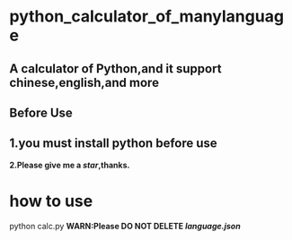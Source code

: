 # python_calculator_of_manylanguage
A calculator of Python,and it support chinese,english,and more
---------------------------------------------------------------------------------------------------------------------------------------------------------------
**Before Use**
---------------------------------------------------------------------------------------------------------------------------------------------------------------
**1.you must install python before use**
-------------------------------------------------------------------------------------------------------------------------------------------------------------------
**2.Please give me a *star*,thanks.**
# how to use
python calc.py
**WARN:Please DO NOT DELETE *language.json***
